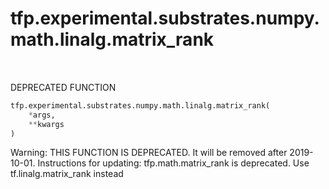 <div itemscope itemtype="http://developers.google.com/ReferenceObject">
<meta itemprop="name" content="tfp.experimental.substrates.numpy.math.linalg.matrix_rank" />
<meta itemprop="path" content="Stable" />
</div>

# tfp.experimental.substrates.numpy.math.linalg.matrix_rank


<table class="tfo-notebook-buttons tfo-api" align="left">
</table>



DEPRECATED FUNCTION

``` python
tfp.experimental.substrates.numpy.math.linalg.matrix_rank(
    *args,
    **kwargs
)
```



<!-- Placeholder for "Used in" -->

Warning: THIS FUNCTION IS DEPRECATED. It will be removed after 2019-10-01.
Instructions for updating:
tfp.math.matrix_rank is deprecated. Use tf.linalg.matrix_rank instead
